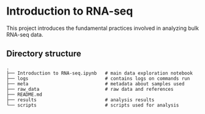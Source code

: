 # Introduction to RNA-seq

This project introduces the fundamental practices involved in analyzing bulk RNA-seq data.

## Directory structure
```
.
├── Introduction to RNA-seq.ipynb   # main data exploration notebook
├── logs                            # contains logs on commands run
├── meta                            # metadata about samples used
├── raw_data                        # raw data and references
├── README.md
├── results                         # analysis results
└── scripts                         # scripts used for analysis
```


